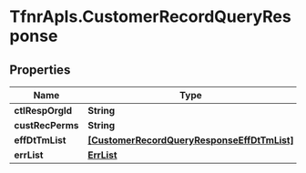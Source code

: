 # TfnrApIs.CustomerRecordQueryResponse

## Properties
Name | Type | Description | Notes
------------ | ------------- | ------------- | -------------
**ctlRespOrgId** | **String** |  | [optional] 
**custRecPerms** | **String** |  | [optional] 
**effDtTmList** | [**[CustomerRecordQueryResponseEffDtTmList]**](CustomerRecordQueryResponseEffDtTmList.md) |  | [optional] 
**errList** | [**ErrList**](ErrList.md) |  | [optional] 


